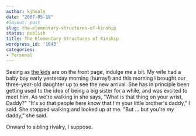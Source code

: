 ```yaml
---
author: kjhealy
date: "2007-05-18"
#layout: post
slug: the-elementary-structures-of-kinship
status: publish
title: The Elementary Structures of Kinship
wordpress_id: '1043'
categories:
- Personal
---
```


Seeing as [the kids](http://crookedtimber.org/2007/05/17/justice-as-fun-ness/) are on the front page, indulge me a bit. My wife had a baby boy early yesterday morning (hurray!) and this morning I brought our three-year-old daughter up to see the new arrival. She has in principle been getting used to the idea of being a big sister for a while, and was excited to meet him. As we're walking in she says, "What is that thing on your wrist, Daddy?" "It's so that people here know that I'm your little brother's daddy," I said. She stopped walking and looked up at me. "But … but you're *my* daddy," she said.

Onward to sibling rivalry, I suppose.
